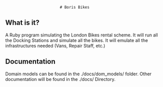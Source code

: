 					        # Boris Bikes 

What is it?
-----------

  A Ruby program simulating the London Bikes rental scheme. 
  It will run all the Docking Stations and simulate all the bikes.
  It will emulate all the infrastructures needed (Vans, Repair Staff, etc.)
  
Documentation
-------------

  Domain models can be found in the ./docs/dom_models/ folder. 
  Other documentation will be found in the ./docs/ Directory.
  
  
  